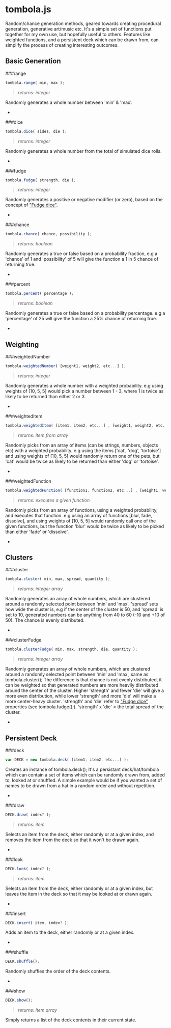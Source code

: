 # tombola.js

Random/chance generation methods, geared towards creating procedural generation, generative art/music etc. It's a simple set of functions put together for my own use, but hopefully useful to others. Features like weighted functions, and a persistent deck which can be drawn from, can simplify the process of creating interesting outcomes.

**Basic Generation**
-

###range
```javascript
tombola.range( min, max );
```
>*returns: integer*

Randomly generates a whole number between 'min' & 'max'.

-

###dice
```javascript
tombola.dice( sides, die );
```
>*returns: integer*

Randomly generates a whole number from the total of simulated dice rolls.

-

###fudge
```javascript
tombola.fudge( strength, die );
```
>*returns: integer*

Randomly generates a positive or negative modifier (or zero), based on the concept of ["Fudge dice"](https://en.wikipedia.org/wiki/Fudge_%28role-playing_game_system%29#Fudge_dice). 

-

###chance
```javascript
tombola.chance( chance, possibility );
```
>*returns: boolean*

Randomly generates a true or false based on a probability fraction, e.g a 'chance' of 1 and 'possibility' of 5 will give the function a 1 in 5 chance of returning true.

-

###percent
```javascript
tombola.percent( percentage );
```
>*returns: boolean*

Randomly generates a true or false based on a probability percentage. e.g a 'percentage' of 25 will give the function a 25% chance of returning true.

-

**Weighting**
-

###weightedNumber
```javascript
tombola.weightedNumber( [weight1, weight2, etc...] );
```
>*returns: integer*

Randomly generates a whole number with a weighted probability. e.g using weights of [10, 5, 5] would pick a number between 1 - 3, where 1 is twice as likely to be returned than either 2 or 3.

-

###weightedItem
```javascript
tombola.weightedItem( [item1, item2, etc...] , [weight1, weight2, etc...] );
```
>*returns: item from array*

Randomly picks from an array of items (can be strings, numbers, objects etc) with a weighted probability. e.g using the items ['cat', 'dog', 'tortoise'] and using weights of [10, 5, 5] would randomly return one of the pets, but 'cat' would be twice as likely to be returned than either 'dog' or 'tortoise'.

-

###weightedFunction
```javascript
tombola.weightedFunction( [function1, function2, etc...] , [weight1, weight2, etc...] );
```
>*returns: executes a given function*

Randomly picks from an array of functions, using a weighted probability, and executes that function. e.g using an array of functions [blur, fade, dissolve], and using weights of [10, 5, 5] would randomly call one of the given functions, but the function 'blur' would be twice as likely to be picked than either 'fade' or 'dissolve'.

-

**Clusters**
-

###cluster
```javascript
tombola.cluster( min, max, spread, quantity );
```
>*returns: integer array*

Randomly generates an array of whole numbers, which are clustered around a randomly selected point between 'min' and 'max'. 'spread' sets how wide the cluster is, e.g if the center of the cluster is 50, and 'spread' is set to 10, generated numbers can be anything from 40 to 60 (-10 and +10 of 50). The chance is evenly distributed.

-

###clusterFudge
```javascript
tombola.clusterFudge( min, max, strength, die, quantity );
```
>*returns: integer array*

Randomly generates an array of whole numbers, which are clustered around a randomly selected point between 'min' and 'max', same as tombola.cluster(); The difference is that chance is not evenly distributed, it can be weighted so that generated numbers are more heavily distributed around the center of the cluster. Higher 'strength' and fewer 'die' will give a more even distribution, while lower 'strength' and more 'die' will make a more center-heavy cluster. 'strength' and 'die' refer to ["Fudge dice"](https://en.wikipedia.org/wiki/Fudge_%28role-playing_game_system%29#Fudge_dice) properties (see tombola.fudge();). 'strength' x 'die' = the total spread of the cluster.

-

**Persistent Deck**
-

###deck
```javascript
var DECK = new tombola.deck( [item1, item2, etc...] );
```
Creates an instance of tombola.deck(); It's a persistant deck/hat/tombola which can contain a set of items which can be randomly drawn from, added to, looked at or shuffled. A simple example would be if you wanted a set of names to be drawn from a hat in a random order and without repetition.

-

###draw
```javascript
DECK.draw( index? );
```
>*returns: item*

Selects an item from the deck, either randomly or at a given index, and removes the item from the deck so that it won't be drawn again.

-

###look
```javascript
DECK.look( index? );
```
>*returns: item*

Selects an item from the deck, either randomly or at a given index, but leaves the item in the deck so that it may be looked at or drawn again.

-

###insert
```javascript
DECK.insert( item, index? );
```
Adds an item to the deck, either randomly or at a given index.

-

###shuffle
```javascript
DECK.shuffle();
```
Randomly shuffles the order of the deck contents.

-

###show
```javascript
DECK.show();
```
>*returns: item array*

Simply returns a list of the deck contents in their current state.

